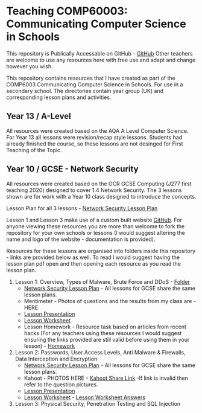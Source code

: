 # Teaching COMP60003: Communicating Computer Science in Schools

This repository is Publically Accessable on GitHub - [GitHub](https://github.com/TommyWoodley/teaching)
Other teachers are welcome to use any resources here with free use and adapt and change however you wish.

This repository contains resources that I have created as part of the COMP6003 Communicating Computer Science in Schools. 
For use in a secondary school. 
The directories contain year group (UK) and corresponding lesson plans and activities.

## Year 13 / A-Level
All resources were created based on the AQA A Level Computer Science.
For Year 13 all lessons were revision/recap style lessons. 
Students had already finished the course, so these lessons are not desinged for First Teaching of the Topic.


## Year 10 / GCSE - Network Security
All resources were created based on the OCR GCSE Computing (J277 first teaching 2020) designed to cover 1.4 Network Security.
The 3 lessons shown are for work with a Year 10 class designed to introduce the concepts.

Lesson Plan for all 3 lessons - [Network Security Lesson Plan](Y10/NetworkSecurity.pdf)

Lesson 1 and Lesson 3 make use of a custom built website [GitHub](https://github.com/TommyWoodley/broken-stbens). For anyone viewing these resources you are more than welcome to fork the repository for your own schools or lessons (I would suggest altering the name and logo of the website - documentation is provided).

Resources for these lessons are organised into folders inside this repository - links are provided below as well. To read I would suggest having the lesson plan pdf open and then opening each resource as you read the lesson plan.

1. Lesson 1: Overview, Types of Malware, Brute Force and DDoS - [Folder](Y10/L1)
    - [Network Security Lesson Plan](Y10/NetworkSecurity.pdf) - All lessons for GCSE share the same lesson plans.
    - Mentimeter - Photos of questions and the results from my class are - HERE
    - [Lesson Presentation](Y10/L1/AttacksPresentation.pptx)
    - [Lesson Worksheet](Y10/L1/AttacksWorksheet.docx)
    - Lesson Homework - Resource task based on articles from recent hacks (For any teachers using these resources I would suggest ensuring the links provided are still valid before using them in your lesson) - [Homework](Y10/L1/ImpactsOfAttacksHomework.docx)
2. Lesson 2: Passwords, User Access Levels, Anti Malware & Firewalls, Data Interception and Encryption
    - [Network Security Lesson Plan](Y10/NetworkSecurity.pdf) - All lessons for GCSE share the same lesson plans.
    - Kahoot - PHOTOS HERE - [Kahoot Share Link](https://create.kahoot.it/share/network-attacks/7f893d8b-95e7-445f-a193-6eadcdf48f89) -If link is invalid then refer to the question pictures.
    - [Lesson Presentation](Y10/L2/L2.pptx)
    - [Lesson Worksheet](Y10/L2/L2Worksheet.pptx) - [Lesson Worksheet Answers](Y10/L2/L2WorksheetAnswers.pptx)
3. Lesson 3: Physical Security, Penetration Testing and SQL Injection
